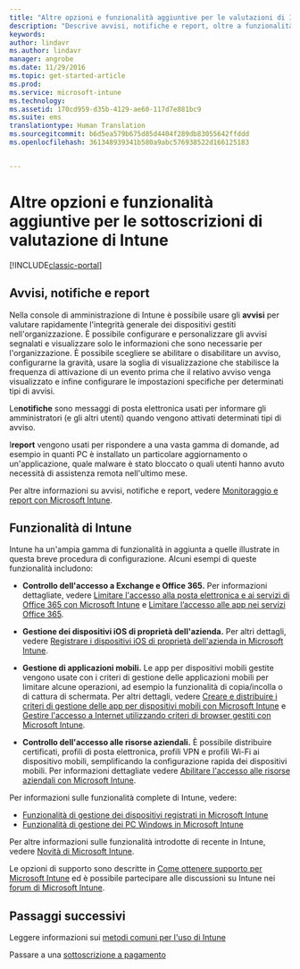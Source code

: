 ```yaml
---
title: "Altre opzioni e funzionalità aggiuntive per le valutazioni di Intune | Documentazione Microsoft"
description: "Descrive avvisi, notifiche e report, oltre a funzionalità generali di Intune che è necessario conoscere quando si esegue l&quot;iscrizione per una valutazione gratuita di 30 giorni di Intune"
keywords: 
author: lindavr
ms.author: lindavr
manager: angrobe
ms.date: 11/29/2016
ms.topic: get-started-article
ms.prod: 
ms.service: microsoft-intune
ms.technology: 
ms.assetid: 170cd959-d35b-4129-ae60-117d7e881bc9
ms.suite: ems
translationtype: Human Translation
ms.sourcegitcommit: b6d5ea579b675d85d4404f289db83055642ffddd
ms.openlocfilehash: 361348939341b580a9abc576938522d166125183


---
```


# <a name="other-options-and-extras-for-intune-evaluation-subscriptions"></a>Altre opzioni e funzionalità aggiuntive per le sottoscrizioni di valutazione di Intune

[!INCLUDE[classic-portal](../includes/classic-portal.md)]

## <a name="alerts-notifications-and-reports"></a>Avvisi, notifiche e report
Nella console di amministrazione di Intune è possibile usare gli **avvisi** per valutare rapidamente l'integrità generale dei dispositivi gestiti nell'organizzazione. È possibile configurare e personalizzare gli avvisi segnalati e visualizzare solo le informazioni che sono necessarie per l'organizzazione. È possibile scegliere se abilitare o disabilitare un avviso, configurarne la gravità, usare la soglia di visualizzazione che stabilisce la frequenza di attivazione di un evento prima che il relativo avviso venga visualizzato e infine configurare le impostazioni specifiche per determinati tipi di avvisi.

Le**notifiche** sono messaggi di posta elettronica usati per informare gli amministratori (e gli altri utenti) quando vengono attivati determinati tipi di avviso.

I**report** vengono usati per rispondere a una vasta gamma di domande, ad esempio in quanti PC è installato un particolare aggiornamento o un'applicazione, quale malware è stato bloccato o quali utenti hanno avuto necessità di assistenza remota nell'ultimo mese.

Per altre informazioni su avvisi, notifiche e report, vedere [Monitoraggio e report con Microsoft Intune](/Intune/Deploy-Use/monitoring-and-reports-with-microsoft-intune).

## <a name="intune-capabilities"></a>Funzionalità di Intune
Intune ha un'ampia gamma di funzionalità in aggiunta a quelle illustrate in questa breve procedura di configurazione. Alcuni esempi di queste funzionalità includono:

-   **Controllo dell'accesso a Exchange e Office 365.** Per informazioni dettagliate, vedere [Limitare l'accesso alla posta elettronica e ai servizi di Office 365 con Microsoft Intune](https://docs.microsoft.com/en-us/intune/deploy-use/restrict-access-to-email-and-o365-services-with-microsoft-intune) e [Limitare l’accesso alle app nei servizi Office 365](https://docs.microsoft.com/en-us/intune/deploy-use/restrict-access-to-email-and-o365-services-with-microsoft-intune).

-   **Gestione dei dispositivi iOS di proprietà dell'azienda.** Per altri dettagli, vedere [Registrare i dispositivi iOS di proprietà dell'azienda in Microsoft Intune](/Intune/Deploy-Use/enroll-corporate-owned-ios-devices-in-microsoft-intune).

-   **Gestione di applicazioni mobili.** Le app per dispositivi mobili gestite vengono usate con i criteri di gestione delle applicazioni mobili per limitare alcune operazioni, ad esempio la funzionalità di copia/incolla o di cattura di schermata. Per altri dettagli, vedere [Creare e distribuire i criteri di gestione delle app per dispositivi mobili con Microsoft Intune](/Intune/Deploy-Use/create-and-deploy-mobile-app-management-policies-with-microsoft-intune) e [Gestire l'accesso a Internet utilizzando criteri di browser gestiti con Microsoft Intune](/Intune/Deploy-Use/manage-internet-access-using-managed-browser-policies).

-   **Controllo dell'accesso alle risorse aziendali.** È possibile distribuire certificati, profili di posta elettronica, profili VPN e profili Wi-Fi ai dispositivo mobili, semplificando la configurazione rapida dei dispositivi mobili. Per informazioni dettagliate vedere [Abilitare l'accesso alle risorse aziendali con Microsoft Intune](/Intune/Deploy-Use/enable-access-to-company-resources-with-microsoft-intune).

Per informazioni sulle funzionalità complete di Intune, vedere:
- [Funzionalità di gestione dei dispositivi registrati in Microsoft Intune](/intune/get-started/mobile-device-management-capabilities-in-microsoft-intune)
- [Funzionalità di gestione dei PC Windows in Microsoft Intune](/intune/get-started/windows-pc-management-capabilities-in-microsoft-intune)

Per altre informazioni sulle funzionalità introdotte di recente in Intune, vedere [Novità di Microsoft Intune](/Intune/Deploy-Use/whats-new-in-microsoft-intune).

Le opzioni di supporto sono descritte in [Come ottenere supporto per Microsoft Intune](/Intune/Troubleshoot/how-to-get-support-for-microsoft-intune) ed è possibile partecipare alle discussioni su Intune nei [forum di Microsoft Intune](https://social.technet.microsoft.com/Forums/en-US/home?forum=microsoftintuneprod).

## <a name="next-steps"></a>Passaggi successivi
Leggere informazioni sui [metodi comuni per l'uso di Intune](common-ways-to-use-intune.md)

Passare a una [sottoscrizione a pagamento](get-started-with-a-30-day-trial-of-microsoft-intune-step-7.md)



<!--HONumber=Dec16_HO2-->


